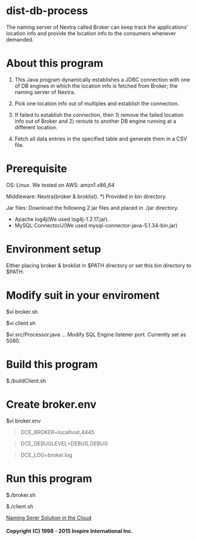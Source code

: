 # dist-db-process
The naming server of Nextra called Broker can keep track the applications' location info and provide the location info to the consumers whenever demanded.

# About this program

1. This Java program dynamically establishes a JDBC connection with one of DB engines in which the location info is fetched from Broker; the naming server of Nextra.

2. Pick one location info out of multiples and establish the connection.

3. If failed to establish the connection, then 1) remove the failed location info out of Broker and 2) reroute to another DB engine running at a different location.

4. Fetch all data entries in the specified table and generate them in a CSV file.

# Prerequisite
OS: Linux. We tested on AWS: amzn1.x86_64

Middleware: Nextra(broker & broklist). *) Provided in bin directory.

Jar files: Download the following 2 jar files and placed in ./jar directory.
* Apache log4j(We used log4j-1.2.17.jar).
* MySQL Connector/J(We used mysql-connector-java-5.1.34-bin.jar)

# Environment setup
Either placing broker & broklist in $PATH directory or set this bin directory to $PATH.

# Modify suit in your enviroment
$vi broker.sh

$vi client.sh

$vi src/Processor.java  ... Modify SQL Engine listener port. Currently set as 5080.

# Build this program
$./buildClient.sh

# Create broker.env
$vi broker.env


> DCE_BROKER=localhost,4445



> DCE_DEBUGLEVEL=DEBUG,DEBUG



> DCE_LOG=broker.log



# Run this program
$./broker.sh

$./client.sh

[Naming Serer Solution in the Cloud](http://www.inspire-intl.com/product/nextra/doc/namingServerSolution_en.pdf)

#### Copyright (C) 1998 - 2015  Inspire International Inc.
